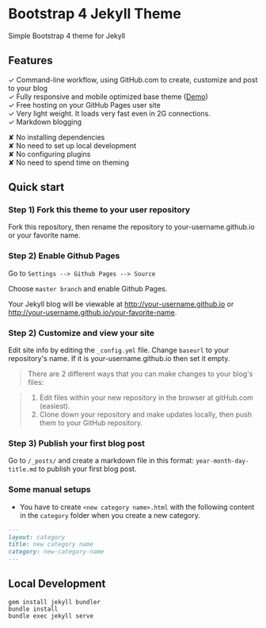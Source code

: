 # Bootstrap 4 Jekyll Theme

Simple Bootstrap 4 theme for Jekyll

## Features 

✓ Command-line workflow, using GitHub.com to create, customize and post to your blog  <br>
✓ Fully responsive and mobile optimized base theme ([Demo](https://takasoft.github.io/Bootstrap-4-Jekyll-Theme/))  <br>
✓ Free hosting on your GitHub Pages user site  <br>
✓ Very light weight. It loads very fast even in 2G connections.  <br>
✓ Markdown blogging  <br>

✘ No installing dependencies  <br>
✘ No need to set up local development  <br>
✘ No configuring plugins  <br>
✘ No need to spend time on theming  <br>

## Quick start

### Step 1) Fork this theme to your user repository

Fork this repository, then rename the repository to your-username.github.io or your favorite name.

### Step 2) Enable Github Pages

Go to `Settings --> Github Pages --> Source`

Choose `master branch` and enable Github Pages.

Your Jekyll blog will be viewable at <http://your-username.github.io> or <http://your-username.github.io/your-favorite-name>.

### Step 2) Customize and view your site

Edit site info by editing the `_config.yml` file. 
Change `baseurl` to your repository's name.
If it is your-username.github.io then set it empty.

> There are 2 different ways that you can make changes to your blog's files:

> 1. Edit files within your new repository in the browser at gitHub.com (easiest).
> 2. Clone down your repository and make updates locally, then push them to your GitHub repository.

### Step 3) Publish your first blog post

Go to `/_posts/` and create a markdown file in this format: `year-month-day-title.md` to publish your first blog post. 

### Some manual setups

- You have to create `<new category name>.html` with the following content in the `category` folder when you create a new category.

```markdown
---
layout: category
title: new category name
category: new-category-name
---
```    

## Local Development

```shell
gem install jekyll bundler
bundle install
bundle exec jekyll serve
```
